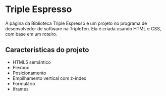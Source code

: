 # Triple Espresso

A página da Biblioteca Triple Espresso é um projeto no programa de desenvolvedor de software na TripleTen. Ela é criada usando HTML e CSS, com base em um roteiro.

## Características do projeto

- HTML5 semântico
- Flexbox
- Posicionamento
- Empilhamento vertical com z-index
- Formulário
- Iframes
